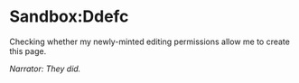 # Sandbox:Ddefc

Checking whether my newly-minted editing permissions allow me to create this page.

*Narrator: They did.*

